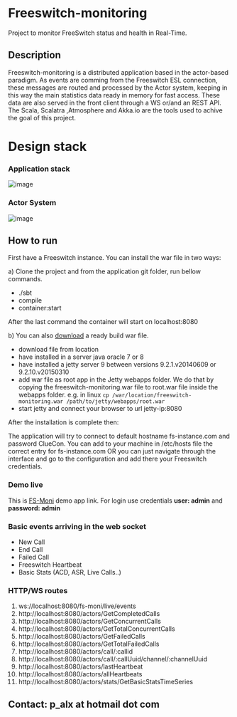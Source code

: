# Freeswitch-monitoring
Project to monitor FreeSwitch status and health in Real-Time.


## Description

Freeswitch-monitoring is a distributed application based in the actor-based paradigm. As events are comming from the Freeswitch ESL connection, these messages are routed and processed by the Actor system, keeping in this way the main statistics data ready in memory for fast access. These data are also served in the front client through a WS  or/and an REST API.
The Scala, Scalatra ,Atmosphere and Akka.io are the tools used to achive the goal of this project.



# Design stack

### Application stack

![image](http://vieras.eu/wp-content/uploads/2015/09/Application-Diagram.png)



### Actor System

![image](http://vieras.eu/wp-content/uploads/2015/09/Actor-System.png)



## How to run

First have a Freeswitch instance. You can install the war file in two ways:

a) Clone the project and from the application git folder, run bellow commands.

*	./sbt
*	compile
*	container:start

After the last command the container will start on localhost:8080

b)
You can also [download](http://fs-moni.cloudapp.net/freeswitchop_2.11-0.1.0-SNAPSHOT.war) a ready build war file.

*	download file from location
*	have installed in a server java oracle 7 or 8
*	have installed a jetty server 9 between versions 9.2.1.v20140609 or 9.2.10.v20150310 
*	add war file as root app in the Jetty webapps folder. We do that by copying the freeswitch-monitoring.war file to root.war file inside the webapps folder. e.g. in linux `cp /war/location/freeswitch-monitoring.war /path/to/jetty/webapps/root.war`
*	start jetty and connect your browser to url jetty-ip:8080

After the installation is complete then:

The application will try to connect to default hostname fs-instance.com and password ClueCon. You can add to your machine in /etc/hosts file the correct entry for fs-instance.com OR you can just navigate through the interface and go to the configuration and add there your Freeswitch credentials.


### Demo live

This is [FS-Moni](http://fs-moni.cloudapp.net:8080 "FS-Moni") demo app link. For login use credentials **user: admin** and **password: admin**

### Basic events arriving in the web socket

- New Call
- End Call
- Failed Call
- Freeswitch Heartbeat
- Basic Stats (ACD, ASR, Live Calls..)



### HTTP/WS routes

1. ws://localhost:8080/fs-moni/live/events
2. http://localhost:8080/actors/GetCompletedCalls
3. http://localhost:8080/actors/GetConcurrentCalls
4. http://localhost:8080/actors/GetTotalConcurrentCalls
5. http://localhost:8080/actors/GetFailedCalls
6. http://localhost:8080/actors/GetTotalFailedCalls
7. http://localhost:8080/actors/call/:callid
7. http://localhost:8080/actors/call/:callUuid/channel/:channelUuid
8. http://localhost:8080/actors/lastHeartbeat
9. http://localhost:8080/actors/allHeartbeats
10. http://localhost:8080/actors/stats/GetBasicStatsTimeSeries

## Contact: p_alx at hotmail dot com